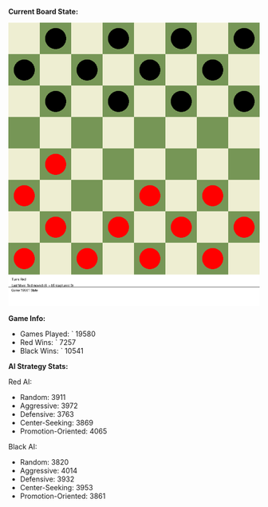 
**Current Board State:**  
<!-- START_GIF -->
![Checkers Game](./checkers_game.gif)
<!-- END_GIF -->

**Game Info:**  
- Games Played: `<!-- GAMES_PLAYED --> 19580
- Red Wins: `<!-- RED_WINS --> 7257
- Black Wins: `<!-- BLACK_WINS --> 10541

<!-- AI_STATS -->
**AI Strategy Stats:**

Red AI:
- Random: 3911
- Aggressive: 3972
- Defensive: 3763
- Center-Seeking: 3869
- Promotion-Oriented: 4065

Black AI:
- Random: 3820
- Aggressive: 4014
- Defensive: 3932
- Center-Seeking: 3953
- Promotion-Oriented: 3861
